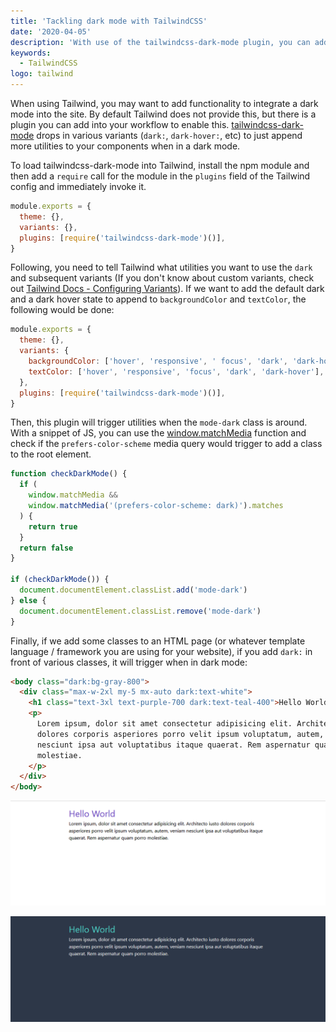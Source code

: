 ```yaml
---
title: 'Tackling dark mode with TailwindCSS'
date: '2020-04-05'
description: 'With use of the tailwindcss-dark-mode plugin, you can add support for customizing the look and feel of your site between a light and dark mode'
keywords:
  - TailwindCSS
logo: tailwind
---
```


When using Tailwind, you may want to add functionality to integrate a dark mode into the site. By default Tailwind does not provide this, but there is a plugin you can add into your workflow to enable this. [tailwindcss-dark-mode](https://github.com/ChanceArthur/tailwindcss-dark-mode/) drops in various variants (`dark:`, `dark-hover:`, etc) to just append more utilities to your components when in a dark mode.

To load tailwindcss-dark-mode into Tailwind, install the npm module and then add a `require` call for the module in the `plugins` field of the Tailwind config and immediately invoke it.

```js title=tailwind.config.js
module.exports = {
  theme: {},
  variants: {},
  plugins: [require('tailwindcss-dark-mode')()],
}
```

Following, you need to tell Tailwind what utilities you want to use the `dark` and subsequent variants (If you don't know about custom variants, check out [Tailwind Docs - Configuring Variants](https://tailwindcss.com/docs/configuring-variants/)). If we want to add the default dark and a dark hover state to append to `backgroundColor` and `textColor`, the following would be done:

```js title=tailwind.config.js
module.exports = {
  theme: {},
  variants: {
    backgroundColor: ['hover', 'responsive', ' focus', 'dark', 'dark-hover'],
    textColor: ['hover', 'responsive', 'focus', 'dark', 'dark-hover'],
  },
  plugins: [require('tailwindcss-dark-mode')()],
}
```

Then, this plugin will trigger utilities when the `mode-dark` class is around. With a snippet of JS, you can use the [window.matchMedia](https://developer.mozilla.org/en-US/docs/Web/API/Window/matchMedia) function and check if the `prefers-color-scheme` media query would trigger to add a class to the root element.

```js
function checkDarkMode() {
  if (
    window.matchMedia &&
    window.matchMedia('(prefers-color-scheme: dark)').matches
  ) {
    return true
  }
  return false
}

if (checkDarkMode()) {
  document.documentElement.classList.add('mode-dark')
} else {
  document.documentElement.classList.remove('mode-dark')
}
```

Finally, if we add some classes to an HTML page (or whatever template language / framework you are using for your website), if you add `dark:` in front of various classes, it will trigger when in dark mode:

```html title=index.html
<body class="dark:bg-gray-800">
  <div class="max-w-2xl my-5 mx-auto dark:text-white">
    <h1 class="text-3xl text-purple-700 dark:text-teal-400">Hello World</h1>
    <p>
      Lorem ipsum, dolor sit amet consectetur adipisicing elit. Architecto iusto
      dolores corporis asperiores porro velit ipsum voluptatum, autem, veniam
      nesciunt ipsa aut voluptatibus itaque quaerat. Rem aspernatur quam porro
      molestiae.
    </p>
  </div>
</body>
```

![Example in light mode](./light-example.png)

![Example in dark mode](./dark-example.png)
